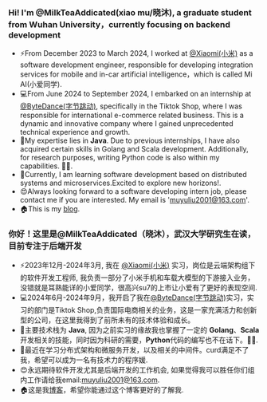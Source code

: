 ### Hi! I'm @MilkTeaAddicated(xiao mu/晓沐), a graduate student from Wuhan University，currently focusing on backend development

- ⚡From December 2023 to March 2024, I worked at [@Xiaomi(小米)](https://www.mi.com/) as a software development engineer, responsible for developing integration services for mobile and in-car artificial intelligence，which is called Mi AI(小爱同学).
- 💻From June 2024 to September 2024, I embarked on an internship at [@ByteDance(字节跳动)](https://www.bytedance.com/zh/), specifically in the Tiktok Shop, where I was responsible for international e-commerce related business. This is a dynamic and innovative company where I gained unprecedented technical experience and growth.
- 🌱My expertise lies in **Java**. Due to previous internships, I have also acquired certain skills in Golang and Scala development. Additionally, for research purposes, writing Python code is also within my capabilities. 🙋‍♀️.
- 🚀Currently, I am learning software development based on distributed systems and microservices.Excited to explore new horizons!.
- 😍Always looking forward to a software developing intern job, please contact me if you are interested. My email is 'muyuliu2001@163.com'.
- 🏠This is my [blog](https://milkteaaddicted.github.io/).

### 你好！这里是@MilkTeaAddicated（晓沐），武汉大学研究生在读，目前专注于后端开发

- ⚡2023年12月-2024年3月, 我在 [@Xiaomi(小米)](https://www.mi.com/) 实习，岗位是云端架构组下的软件开发工程师, 我负责一部分了小米手机和车载大模型的下游接入业务，没错就是耳熟能详的小爱同学，很高兴su7的上市让小爱有了更好的表现空间.
- 💻2024年6月-2024年9月，我开启了我在[@ByteDance(字节跳动)](https://www.bytedance.com/zh/)实习，实习的部门是Tiktok Shop,负责国际电商相关的业务，这是一家充满活力和创新型的公司，在这里我得到了前所未有的技术体验和成长。
- 🌱主要技术栈为 **Java**, 因为之前实习的缘故我也掌握了一定的 **Golang**、**Scala**开发相关的技能，同时因为科研的需要，**Python**代码的编写也不在话下。🙋‍♀️.
- 🚀最近在学习分布式架构和微服务开发，以及相关的中间件。curd满足不了我，希望可以成为一名有技术力的程序媛.
- 😍永远期待软件开发尤其是后端开发的工作机会, 如果觉得我可以胜任你们组内工作请给我email:muyuliu2001@163.com.
- 🏠这是我[博客](https://milkteaaddicted.github.io/)，希望你能通过这个博客更好的了解我.

